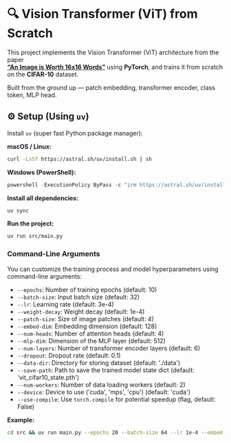 # 🔍 Vision Transformer (ViT) from Scratch

This project implements the Vision Transformer (ViT) architecture from the paper  
**[“An Image is Worth 16x16 Words”](https://arxiv.org/abs/2010.11929)** using **PyTorch**, and trains it from scratch on the **CIFAR-10** dataset.

Built from the ground up — patch embedding, transformer encoder, class token, MLP head.

## ⚙️ Setup (Using `uv`)

Install `uv` (super fast Python package manager):

**macOS / Linux:**
```bash
curl -LsSf https://astral.sh/uv/install.sh | sh
```
**Windows (PowerShell):**
```powershell
powershell -ExecutionPolicy ByPass -c "irm https://astral.sh/uv/install.ps1 | iex"
```


**Install all dependencies:**

```bash
uv sync
```

**Run the project:**
```bash
uv run src/main.py
```

### Command-Line Arguments

You can customize the training process and model hyperparameters using command-line arguments:

*   `--epochs`: Number of training epochs (default: 10)
*   `--batch-size`: Input batch size (default: 32)
*   `--lr`: Learning rate (default: 3e-4)
*   `--weight-decay`: Weight decay (default: 1e-4)
*   `--patch-size`: Size of image patches (default: 4)
*   `--embed-dim`: Embedding dimension (default: 128)
*   `--num-heads`: Number of attention heads (default: 4)
*   `--mlp-dim`: Dimension of the MLP layer (default: 512)
*   `--num-layers`: Number of transformer encoder layers (default: 6)
*   `--dropout`: Dropout rate (default: 0.1)
*   `--data-dir`: Directory for storing dataset (default: './data')
*   `--save-path`: Path to save the trained model state dict (default: 'vit_cifar10_state.pth')
*   `--num-workers`: Number of data loading workers (default: 2)
*   `--device`: Device to use ('cuda', 'mps', 'cpu') (default: 'cuda')
*   `--use-compile`: Use `torch.compile` for potential speedup (flag, default: False)

**Example:**

```bash
cd src && uv run main.py --epochs 20 --batch-size 64 --lr 1e-4 --embed-dim 256 --mlp-dim 1024 --device mps --use-compile
```